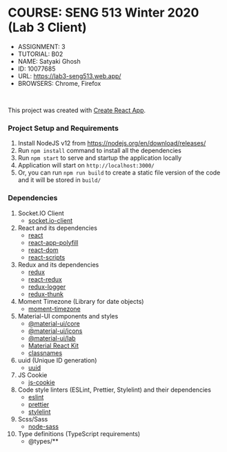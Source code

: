 # COURSE: SENG 513 Winter 2020 (Lab 3 Client)

- ASSIGNMENT: 3
- TUTORIAL: B02
- NAME: Satyaki Ghosh
- ID: 10077685
- URL: https://lab3-seng513.web.app/
- BROWSERS: Chrome, Firefox

<br />

This project was created with [Create React App](https://github.com/facebook/create-react-app).

### Project Setup and Requirements

1. Install NodeJS v12 from https://nodejs.org/en/download/releases/
1. Run `npm install` command to install all the dependencies
1. Run `npm start` to serve and startup the application locally
1. Application will start on `http://localhost:3000/`
1. Or, you can run `npm run build` to create a static file version of the code and it will be stored in `build/`

### Dependencies

1. Socket.IO Client
   - [socket.io-client](https://www.npmjs.com/package/socket.io-client)
1. React and its dependencies
   - [react](https://www.npmjs.com/package/react)
   - [react-app-polyfill](https://www.npmjs.com/package/react-app-polyfill)
   - [react-dom](https://www.npmjs.com/package/react-dom)
   - [react-scripts](https://www.npmjs.com/package/react-scripts)
1. Redux and its dependencies
   - [redux](https://www.npmjs.com/package/redux)
   - [react-redux](https://www.npmjs.com/package/react-redux)
   - [redux-logger](https://www.npmjs.com/package/redux-logger)
   - [redux-thunk](https://www.npmjs.com/package/redux-thunk)
1. Moment Timezone (Library for date objects)
   - [moment-timezone](https://www.npmjs.com/package/moment-timezone)
1. Material-UI components and styles
   - [@material-ui/core](https://www.npmjs.com/package/@material-ui/core)
   - [@material-ui/icons](https://www.npmjs.com/package/@material-ui/icons)
   - [@material-ui/lab](https://www.npmjs.com/package/@material-ui/lab)
   - [Material React Kit](https://demos.creative-tim.com/material-kit-react/#/documentation/tutorial)
   - [classnames](https://www.npmjs.com/package/classnames)
1. uuid (Unique ID generation)
   - [uuid](https://www.npmjs.com/package/uuid)
1. JS Cookie
   - [js-cookie](https://www.npmjs.com/package/js-cookie)
1. Code style linters (ESLint, Prettier, Stylelint) and their dependencies
   - [eslint](https://www.npmjs.com/package/eslint)
   - [prettier](https://www.npmjs.com/package/prettier)
   - [stylelint](https://www.npmjs.com/package/stylelint)
1. Scss/Sass
   - [node-sass](https://www.npmjs.com/package/node-sass)
1. Type definitions (TypeScript requirements)
   - @types/\*\*
